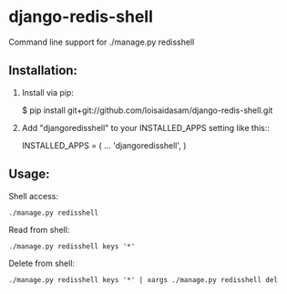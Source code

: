 django-redis-shell
==================

Command line support for ./manage.py redisshell

## Installation:

1. Install via pip:

    $ pip install git+git://github.com/loisaidasam/django-redis-shell.git


2. Add "djangoredisshell" to your INSTALLED_APPS setting like this::

    INSTALLED_APPS = (
        ...
        'djangoredisshell',
    )


## Usage:

Shell access:

    ./manage.py redisshell

Read from shell:

    ./manage.py redisshell keys '*'

Delete from shell:

    ./manage.py redisshell keys '*' | xargs ./manage.py redisshell del
